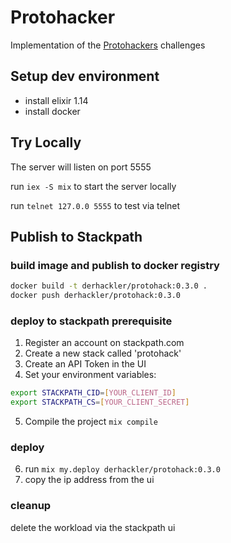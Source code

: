 # Protohacker

Implementation of the [Protohackers](https://protohackers.com) challenges

## Setup dev environment

  - install elixir 1.14
  - install docker

## Try Locally

The server will listen on port 5555

run `iex -S mix` to start the server locally

run `telnet 127.0.0 5555` to test via telnet

## Publish to Stackpath

### build image and publish to docker registry

```bash
docker build -t derhackler/protohack:0.3.0 .
docker push derhackler/protohack:0.3.0
```

### deploy to stackpath prerequisite

1. Register an account on stackpath.com
2. Create a new stack called 'protohack'
3. Create an API Token in the UI
4. Set your environment variables:

```bash
export STACKPATH_CID=[YOUR_CLIENT_ID]
export STACKPATH_CS=[YOUR_CLIENT_SECRET]
```

5. Compile the project `mix compile`

### deploy

6. run `mix my.deploy derhackler/protohack:0.3.0`
7. copy the ip address from the ui

### cleanup

delete the workload via the stackpath ui